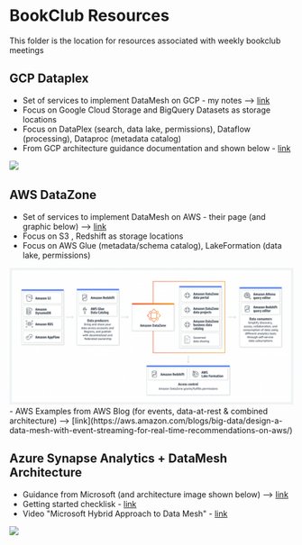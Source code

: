 # BookClub Resources

This folder is the location for resources associated with weekly bookclub meetings

## GCP Dataplex
- Set of services to implement DataMesh on GCP - my notes --> [link](https://github.com/lynnlangit/gcp-essentials/blob/master/4_big%20data_and_genomics/4k_BigLake_%26_Dataplex/Dataplex.md)
- Focus on Google Cloud Storage and BigQuery Datasets as storage locations
- Focus on DataPlex (search, data lake, permissions), Dataflow (processing), Dataproc (metadata catalog)
- From GCP architecture guidance documentation and shown below - [link](https://cloud.google.com/architecture/data-mesh)

<img src="https://cloud.google.com/static/architecture/images/data-mesh-architecture.svg" width=1000>


## AWS DataZone
- Set of services to implement DataMesh on AWS - their page (and graphic below) --> [link](https://docs.aws.amazon.com/datazone/latest/userguide/what-is-datazone.html)
- Focus on S3 , Redshift as storage locations
- Focus on AWS Glue (metadata/schema catalog), LakeFormation (data lake, permissions)
<img src="https://github.com/lynnlangit/learning-data-mesh/blob/main/images/aws-datazone.png" width=800>
- AWS Examples from AWS Blog (for events, data-at-rest & combined architecture) --> [link](https://aws.amazon.com/blogs/big-data/design-a-data-mesh-with-event-streaming-for-real-time-recommendations-on-aws/)

## Azure Synapse Analytics + DataMesh Architecture

- Guidance from Microsoft (and architecture image shown below) --> [link](https://learn.microsoft.com/en-us/azure/cloud-adoption-framework/scenarios/cloud-scale-analytics/architectures/what-is-data-mesh)
- Getting started checklisk - [link](https://learn.microsoft.com/en-us/azure/cloud-adoption-framework/scenarios/cloud-scale-analytics/architectures/data-mesh-checklist)
- Video "Microsoft Hybrid Approach to Data Mesh" - [link](https://learn.microsoft.com/en-us/events/all-around-azure-unlocked-cloud-scale-analytics/a-microsoft-hybrid-approach-to-data-mesh-and-data-fabric)

<img src="https://learn.microsoft.com/en-us/azure/cloud-adoption-framework/scenarios/cloud-scale-analytics/media/azure-analytics-end-to-end.png#lightbox" width=1000>
